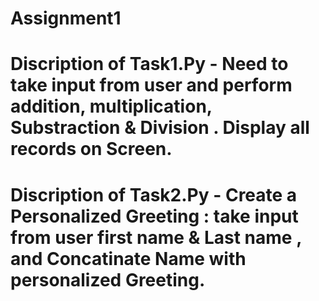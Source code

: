 # Assignment1
# Discription of Task1.Py -  Need to take input from user and perform addition, multiplication, Substraction & Division . Display all records on Screen.

# Discription of Task2.Py -  Create a Personalized Greeting : take input from user first name & Last name , and Concatinate Name with personalized Greeting.


